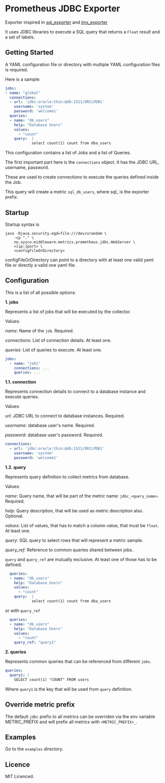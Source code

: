 # Prometheus JDBC Exporter

Exporter inspired in [sql_exporter](https://github.com/justwatchcom/sql_exporter) and [jmx_exporter](https://github.com/prometheus/jmx_exporter)

It uses JDBC libraries to execute a SQL query that returns a `Float` result and a set of labels.

## Getting Started

A YAML configuration file or directory with multiple YAML configuration files is required. 

Here is a sample:

```yaml
jobs:
- name: "global"
  connections:
  - url: 'jdbc:oracle:thin:@db:1521/ORCLPDB1'
    username: 'system'
    password: 'welcome1'
  queries:
  - name: "db_users"
    help: "Database Users"
    values:
      - "count"
    query:  |
            select count(1) count from dba_users
```

This configuration contains a list of Jobs and a list of Queries.

The first important part here is the `connections` object. It has the JDBC URL, username, password.

These are used to create connections to execute the queries defined inside the Job.

This query will create a metric `sql_db_users`, where *sql_* is the exporter prefix.

## Startup

Startup syntax is 
```
java -Djava.security.egd=file:///dev/urandom \ 
    -cp "." \ 
    no.sysco.middleware.metrics.prometheus.jdbc.WebServer \ 
    <[ip:]port> \ 
    <configFileOrDirectory>
```                     

configFileOrDirectory can point to a directory with at least one valid yaml file or directly a valid one yaml file.

## Configuration

This is a list of all possible options:

**1. jobs**

Represents a list of jobs that will be executed by the collector.

Values:

*name*: Name of the `job`. Required.

*connections*: List of connection details. At least one.

*queries*: List of queries to execute. At least one.

```yaml
jobs:
  - name: "job1"
    connections: ...
    queries: ...
```

**1.1. connection**

Represents connection details to connect to a database instance and
execute queries.

Values:

*url*: JDBC URL to connect to database instances. Required.

*username*: database user's name. Required.

*password*: database user's password. Required.

```yaml
connections:
  - url: 'jdbc:oracle:thin:@db:1521/ORCLPDB1'
    username: 'system'
    password: 'welcome1'
```

**1.2. query**

Represents query definition to collect metrics from database.

Values:

*name*: Query name, that will be part of the metric name: `jdbc_<query_name>`. Required.

*help*: Query description, that will be used as metric description also. Optional.

*values*: List of values, that has to match a column value, that must be `float`. At least one.

*query*: SQL query to select rows that will represent a metric sample.

*query_ref*: Reference to common queries shared between jobs.

`query` and `query_ref` are mutually exclusive. At least one of those has to be defined.

```yaml
  queries:
  - name: "db_users"
    help: "Database Users"
    values:
      - "count"
    query:  |
            select count(1) count from dba_users
```

or with `query_ref`

```yaml
  queries:
  - name: "db_users"
    help: "Database Users"
    values:
      - "count"
    query_ref: "query1"
```

**2. queries**

Represents common queries that can be referenced from different `jobs`.

```yaml
queries:
  query1: |
    SELECT count(1) "COUNT" FROM users
```

Where `query1` is the key that will be used from `query` definition.

## Override metric prefix

The default `jdbc` prefix to all metrics can be overriden via the env variable METRIC_PREFIX and will prefix
all metrics with `<METRIC_PREFIX>_`.

## Examples

Go to the `examples` directory.

## Licence

MIT Licenced.


